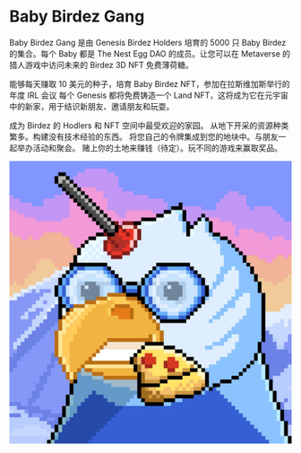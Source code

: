 # Baby Birdez Gang

Baby Birdez Gang 是由 Genesis Birdez Holders 培育的 5000 只 Baby Birdez 的集合。每个 Baby 都是 The Nest Egg DAO 的成员。让您可以在 Metaverse 的猎人游戏中访问未来的 Birdez 3D NFT 免费薄荷糖。

能够每天赚取 10 美元的种子，培育 Baby Birdez NFT，参加在拉斯维加斯举行的年度 IRL 会议
每个 Genesis 都将免费铸造一个 Land NFT，这将成为它在元宇宙中的新家，用于结识新朋友、邀请朋友和玩耍。

成为 Birdez 的 Hodlers 和 NFT 空间中最受欢迎的家园。
从地下开采的资源种类繁多。构建没有技术经验的东西。
将您自己的令牌集成到您的地块中。与朋友一起举办活动和聚会。
赌上你的土地来赚钱（待定）。玩不同的游戏来赢取奖品。

![nft](unnamed.jpg)
